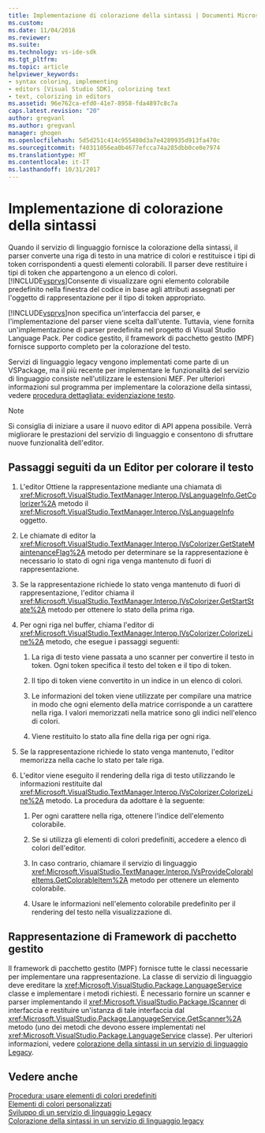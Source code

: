 ```yaml
---
title: Implementazione di colorazione della sintassi | Documenti Microsoft
ms.custom: 
ms.date: 11/04/2016
ms.reviewer: 
ms.suite: 
ms.technology: vs-ide-sdk
ms.tgt_pltfrm: 
ms.topic: article
helpviewer_keywords:
- syntax coloring, implementing
- editors [Visual Studio SDK], colorizing text
- text, colorizing in editors
ms.assetid: 96e762ca-efd0-41e7-8958-fda4897c8c7a
caps.latest.revision: "20"
author: gregvanl
ms.author: gregvanl
manager: ghogen
ms.openlocfilehash: 5d5d251c414c955480d3a7e4289935d913fa470c
ms.sourcegitcommit: f40311056ea0b4677efcca74a285dbb0ce0e7974
ms.translationtype: MT
ms.contentlocale: it-IT
ms.lasthandoff: 10/31/2017
---
```

# <a name="implementing-syntax-coloring"></a>Implementazione di colorazione della sintassi
Quando il servizio di linguaggio fornisce la colorazione della sintassi, il parser converte una riga di testo in una matrice di colori e restituisce i tipi di token corrispondenti a questi elementi colorabili. Il parser deve restituire i tipi di token che appartengono a un elenco di colori. [!INCLUDE[vsprvs](../../code-quality/includes/vsprvs_md.md)]Consente di visualizzare ogni elemento colorabile predefinito nella finestra del codice in base agli attributi assegnati per l'oggetto di rappresentazione per il tipo di token appropriato.  
  
 [!INCLUDE[vsprvs](../../code-quality/includes/vsprvs_md.md)]non specifica un'interfaccia del parser, e l'implementazione del parser viene scelta dall'utente. Tuttavia, viene fornita un'implementazione di parser predefinita nel progetto di Visual Studio Language Pack. Per codice gestito, il framework di pacchetto gestito (MPF) fornisce supporto completo per la colorazione del testo.  
  
 Servizi di linguaggio legacy vengono implementati come parte di un VSPackage, ma il più recente per implementare le funzionalità del servizio di linguaggio consiste nell'utilizzare le estensioni MEF. Per ulteriori informazioni sul programma per implementare la colorazione della sintassi, vedere [procedura dettagliata: evidenziazione testo](../../extensibility/walkthrough-highlighting-text.md).  
  
> [!NOTE]
>  Si consiglia di iniziare a usare il nuovo editor di API appena possibile. Verrà migliorare le prestazioni del servizio di linguaggio e consentono di sfruttare nuove funzionalità dell'editor.  
  
## <a name="steps-followed-by-an-editor-to-colorize-text"></a>Passaggi seguiti da un Editor per colorare il testo  
  
1.  L'editor Ottiene la rappresentazione mediante una chiamata di <xref:Microsoft.VisualStudio.TextManager.Interop.IVsLanguageInfo.GetColorizer%2A> metodo il <xref:Microsoft.VisualStudio.TextManager.Interop.IVsLanguageInfo> oggetto.  
  
2.  Le chiamate di editor la <xref:Microsoft.VisualStudio.TextManager.Interop.IVsColorizer.GetStateMaintenanceFlag%2A> metodo per determinare se la rappresentazione è necessario lo stato di ogni riga venga mantenuto di fuori di rappresentazione.  
  
3.  Se la rappresentazione richiede lo stato venga mantenuto di fuori di rappresentazione, l'editor chiama il <xref:Microsoft.VisualStudio.TextManager.Interop.IVsColorizer.GetStartState%2A> metodo per ottenere lo stato della prima riga.  
  
4.  Per ogni riga nel buffer, chiama l'editor di <xref:Microsoft.VisualStudio.TextManager.Interop.IVsColorizer.ColorizeLine%2A> metodo, che esegue i passaggi seguenti:  
  
    1.  La riga di testo viene passata a uno scanner per convertire il testo in token. Ogni token specifica il testo del token e il tipo di token.  
  
    2.  Il tipo di token viene convertito in un indice in un elenco di colori.  
  
    3.  Le informazioni del token viene utilizzate per compilare una matrice in modo che ogni elemento della matrice corrisponde a un carattere nella riga. I valori memorizzati nella matrice sono gli indici nell'elenco di colori.  
  
    4.  Viene restituito lo stato alla fine della riga per ogni riga.  
  
5.  Se la rappresentazione richiede lo stato venga mantenuto, l'editor memorizza nella cache lo stato per tale riga.  
  
6.  L'editor viene eseguito il rendering della riga di testo utilizzando le informazioni restituite dal <xref:Microsoft.VisualStudio.TextManager.Interop.IVsColorizer.ColorizeLine%2A> metodo. La procedura da adottare è la seguente:  
  
    1.  Per ogni carattere nella riga, ottenere l'indice dell'elemento colorabile.  
  
    2.  Se si utilizza gli elementi di colori predefiniti, accedere a elenco di colori dell'editor.  
  
    3.  In caso contrario, chiamare il servizio di linguaggio <xref:Microsoft.VisualStudio.TextManager.Interop.IVsProvideColorableItems.GetColorableItem%2A> metodo per ottenere un elemento colorabile.  
  
    4.  Usare le informazioni nell'elemento colorabile predefinito per il rendering del testo nella visualizzazione di.  
  
## <a name="managed-package-framework-colorizer"></a>Rappresentazione di Framework di pacchetto gestito  
 Il framework di pacchetto gestito (MPF) fornisce tutte le classi necessarie per implementare una rappresentazione. La classe di servizio di linguaggio deve ereditare la <xref:Microsoft.VisualStudio.Package.LanguageService> classe e implementare i metodi richiesti. È necessario fornire un scanner e parser implementando il <xref:Microsoft.VisualStudio.Package.IScanner> di interfaccia e restituire un'istanza di tale interfaccia dal <xref:Microsoft.VisualStudio.Package.LanguageService.GetScanner%2A> metodo (uno dei metodi che devono essere implementati nel <xref:Microsoft.VisualStudio.Package.LanguageService> classe). Per ulteriori informazioni, vedere [colorazione della sintassi in un servizio di linguaggio Legacy](../../extensibility/internals/syntax-colorizing-in-a-legacy-language-service.md).  
  
## <a name="see-also"></a>Vedere anche  
 [Procedura: usare elementi di colori predefiniti](../../extensibility/internals/how-to-use-built-in-colorable-items.md)   
 [Elementi di colori personalizzati](../../extensibility/internals/custom-colorable-items.md)   
 [Sviluppo di un servizio di linguaggio Legacy](../../extensibility/internals/developing-a-legacy-language-service.md)   
 [Colorazione della sintassi in un servizio di linguaggio legacy](../../extensibility/internals/syntax-colorizing-in-a-legacy-language-service.md)